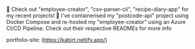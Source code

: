 📀 Check out "employee-creator", "csv-parser-cli", "recipe-diary-app" for my recent projects! 
📀 I've containerised my "postcode-api" project using Docker Compose and re-hosted my "employee-creator" using an Azure CI/CD Pipeline. Check out their respective READMEs for more info

portfolio-site: (https://kabirt.netlify.app/)


<!--
**kabirt7/kabirt7** is a ✨ _special_ ✨ repository because its `README.md` (this file) appears on your GitHub profile.

Here are some ideas to get you started:

🔭 I’m currently focusing on: deployment (Azure & AWS), CI/CD & authentication. 

🌱 I’m currently working on: hosting my "employee-creator" TSX/Springboot/mySQL Project (MVP complete). Containerised with Docker and now working on deploying on an EC2 instance. In the process of adding in a login page with different user roles.


- 🌱 I’m currently learning ...
- 👯 I’m looking to collaborate on ...
- 🤔 I’m looking for help with ...
- 💬 Ask me about ...
- 📫 How to reach me: ...
- 😄 Pronouns: ...
- ⚡ Fun fact: ...
-->
